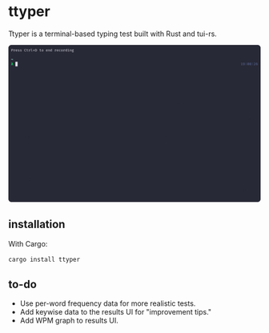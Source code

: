 # ttyper

Ttyper is a terminal-based typing test built with Rust and tui-rs.

![Recording](./resources/recording.gif)

## installation

With Cargo:

```bash
cargo install ttyper
```

## to-do

- Use per-word frequency data for more realistic tests.
- Add keywise data to the results UI for "improvement tips."
- Add WPM graph to results UI.
